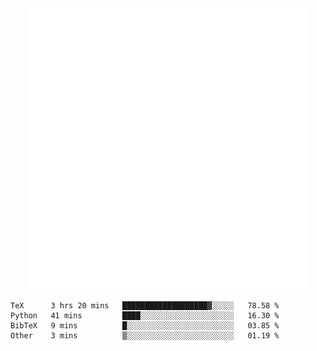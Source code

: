 <div align="center">
    <a href="https://konst.fish">
        <img src="https://raw.githubusercontent.com/konstfish/konstfish/master/fish.svg" alt="Logo" width="450"/>
    </a>
</div>

<!--START_SECTION:waka-->
```text
TeX      3 hrs 20 mins   ███████████████████▓░░░░░   78.58 % 
Python   41 mins         ████░░░░░░░░░░░░░░░░░░░░░   16.30 % 
BibTeX   9 mins          █░░░░░░░░░░░░░░░░░░░░░░░░   03.85 % 
Other    3 mins          ▒░░░░░░░░░░░░░░░░░░░░░░░░   01.19 % 
```
<!--END_SECTION:waka-->
